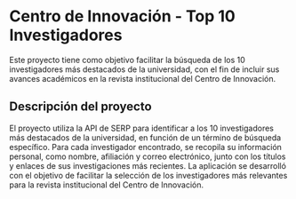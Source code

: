 <h1>Centro de Innovación - Top 10 Investigadores</h1>

Este proyecto tiene como objetivo facilitar la búsqueda de los 10 investigadores más destacados de la universidad, con el fin de incluir sus avances académicos en la revista institucional del Centro de Innovación.

<h2>Descripción del proyecto</h2>
El proyecto utiliza la API de SERP para identificar a los 10 investigadores más destacados de la universidad, en función de un término de búsqueda específico. Para cada investigador encontrado, se recopila su información personal, como nombre, afiliación y correo electrónico, junto con los títulos y enlaces de sus investigaciones más recientes. La aplicación se desarrolló con el objetivo de facilitar la selección de los investigadores más relevantes para la revista institucional del Centro de Innovación.

